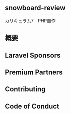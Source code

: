 ## snowboard-review
カリキュラム7　PHP自作

## 概要



## Laravel Sponsors



## Premium Partners



## Contributing


## Code of Conduct

